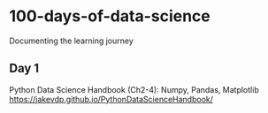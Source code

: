 # 100-days-of-data-science
Documenting the learning journey

## Day 1        
Python Data Science Handbook (Ch2-4): Numpy, Pandas, Matplotlib         
https://jakevdp.github.io/PythonDataScienceHandbook/

